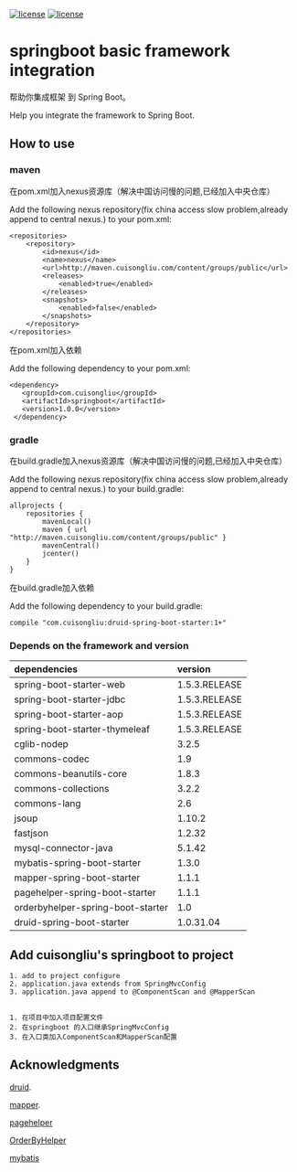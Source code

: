 [![license](https://img.shields.io/badge/gradle-3.3-brightgreen.svg)](https://gradle.org)
[![license](https://img.shields.io/github/license/mashape/apistatus.svg)](https://opensource.org/licenses/mit-license.php)

#  springboot basic framework integration

 帮助你集成框架 到 Spring Boot。
 
 Help you integrate the framework to Spring Boot.
 
## How to use

### maven

在pom.xml加入nexus资源库（解决中国访问慢的问题,已经加入中央仓库）

Add the following nexus repository(fix china access slow problem,already append to central nexus.)  to your pom.xml:

    <repositories>
        <repository>
            <id>nexus</id>
            <name>nexus</name>
            <url>http://maven.cuisongliu.com/content/groups/public</url>
            <releases>
                <enabled>true</enabled>
            </releases>
            <snapshots>
                <enabled>false</enabled>
            </snapshots>
        </repository>
    </repositories>

在pom.xml加入依赖

Add the following dependency to your pom.xml:

    <dependency>
       <groupId>com.cuisongliu</groupId>
       <artifactId>springboot</artifactId>
       <version>1.0.0</version>
     </dependency>

### gradle

在build.gradle加入nexus资源库（解决中国访问慢的问题,已经加入中央仓库）

Add the following nexus repository(fix china access slow problem,already append to central nexus.)  to your build.gradle:

    allprojects {
        repositories {
            mavenLocal()
            maven { url "http://maven.cuisongliu.com/content/groups/public" }
            mavenCentral()
            jcenter()
        }
    }
    
在build.gradle加入依赖

Add the following dependency to your build.gradle:
    
    compile "com.cuisongliu:druid-spring-boot-starter:1+"
    
### Depends on the framework and version


| dependencies | version |
| :------|:------|
|spring-boot-starter-web|1.5.3.RELEASE|
|spring-boot-starter-jdbc|1.5.3.RELEASE|
|spring-boot-starter-aop|1.5.3.RELEASE|
|spring-boot-starter-thymeleaf|1.5.3.RELEASE|
|cglib-nodep|3.2.5|
|commons-codec|1.9|
|commons-beanutils-core|1.8.3|
|commons-collections|3.2.2|
|commons-lang|2.6|
|jsoup|1.10.2|
|fastjson|1.2.32|
|mysql-connector-java|5.1.42|
|mybatis-spring-boot-starter|1.3.0|
|mapper-spring-boot-starter|1.1.1|
|pagehelper-spring-boot-starter|1.1.1|
|orderbyhelper-spring-boot-starter|1.0|
|druid-spring-boot-starter|1.0.31.04|

## Add cuisongliu's springboot to project

    1. add to project configure
    2. application.java extends from SpringMvcConfig
    3. application.java append to @ComponentScan and @MapperScan
    
    
    1. 在项目中加入项目配置文件
    2. 在springboot 的入口继承SpringMvcConfig
    3. 在入口类加入ComponentScan和MapperScan配置

## Acknowledgments

 [druid](https://github.com/alibaba/druid).
 
 [mapper](https://github.com/abel533/Mapper).
 
 [pagehelper](https://github.com/pagehelper/Mybatis-PageHelper)
 
 [OrderByHelper](https://github.com/abel533/OrderByHelper)
 
 [mybatis](https://github.com/mybatis/mybatis-3)